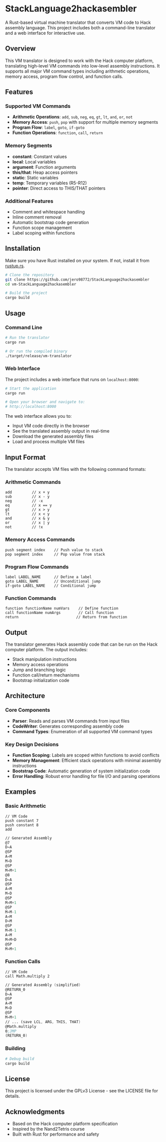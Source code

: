 # StackLanguage2hackasembler

A Rust-based virtual machine translator that converts VM code to Hack assembly language. This project includes both a command-line translator and a web interface for interactive use.

## Overview

This VM translator is designed to work with the Hack computer platform, translating high-level VM commands into low-level assembly instructions. It supports all major VM command types including arithmetic operations, memory access, program flow control, and function calls.

## Features

### Supported VM Commands

- **Arithmetic Operations**: `add`, `sub`, `neg`, `eq`, `gt`, `lt`, `and`, `or`, `not`
- **Memory Access**: `push`, `pop` with support for multiple memory segments
- **Program Flow**: `label`, `goto`, `if-goto`
- **Function Operations**: `function`, `call`, `return`

### Memory Segments

- **constant**: Constant values
- **local**: Local variables
- **argument**: Function arguments
- **this/that**: Heap access pointers
- **static**: Static variables
- **temp**: Temporary variables (R5-R12)
- **pointer**: Direct access to THIS/THAT pointers

### Additional Features

- Comment and whitespace handling
- Inline comment removal
- Automatic bootstrap code generation
- Function scope management
- Label scoping within functions

## Installation

Make sure you have Rust installed on your system. If not, install it from [rustup.rs](https://rustup.rs/).

```bash
# Clone the repository
git clone https://github.com/jero98772/StackLanguage2hackasembler
cd vm-StackLanguage2hackasembler

# Build the project
cargo build 
```

## Usage

### Command Line

```bash
# Run the translator
cargo run

# Or run the compiled binary
./target/release/vm-translator
```

### Web Interface

The project includes a web interface that runs on `localhost:8000`:

```bash
# Start the application
cargo run

# Open your browser and navigate to:
# http://localhost:8000
```

The web interface allows you to:
- Input VM code directly in the browser
- See the translated assembly output in real-time
- Download the generated assembly files
- Load and process multiple VM files

## Input Format

The translator accepts VM files with the following command formats:

### Arithmetic Commands
```
add         // x + y
sub         // x - y
neg         // -x
eq          // x == y
gt          // x > y
lt          // x < y
and         // x & y
or          // x | y
not         // !x
```

### Memory Access Commands
```
push segment index    // Push value to stack
pop segment index     // Pop value from stack
```

### Program Flow Commands
```
label LABEL_NAME      // Define a label
goto LABEL_NAME       // Unconditional jump
if-goto LABEL_NAME    // Conditional jump
```

### Function Commands
```
function functionName numVars    // Define function
call functionName numArgs        // Call function
return                          // Return from function
```

## Output

The translator generates Hack assembly code that can be run on the Hack computer platform. The output includes:

- Stack manipulation instructions
- Memory access operations
- Jump and branching logic
- Function call/return mechanisms
- Bootstrap initialization code

## Architecture

### Core Components

- **Parser**: Reads and parses VM commands from input files
- **CodeWriter**: Generates corresponding assembly code
- **Command Types**: Enumeration of all supported VM command types

### Key Design Decisions

- **Function Scoping**: Labels are scoped within functions to avoid conflicts
- **Memory Management**: Efficient stack operations with minimal assembly instructions
- **Bootstrap Code**: Automatic generation of system initialization code
- **Error Handling**: Robust error handling for file I/O and parsing operations

## Examples

### Basic Arithmetic
```vm
// VM Code
push constant 7
push constant 8
add
```

```asm
// Generated Assembly
@7
D=A
@SP
A=M
M=D
@SP
M=M+1
@8
D=A
@SP
A=M
M=D
@SP
M=M+1
@SP
M=M-1
A=M
D=M
@SP
M=M-1
A=M
M=M+D
@SP
M=M+1
```

### Function Calls
```vm
// VM Code
call Math.multiply 2
```

```asm
// Generated Assembly (simplified)
@RETURN_0
D=A
@SP
A=M
M=D
@SP
M=M+1
// ... (save LCL, ARG, THIS, THAT)
@Math.multiply
0;JMP
(RETURN_0)
```


### Building
```bash
# Debug build
cargo build
```

## License

This project is licensed under the GPLv3 License - see the LICENSE file for details.

## Acknowledgments

- Based on the Hack computer platform specification
- Inspired by the Nand2Tetris course
- Built with Rust for performance and safety